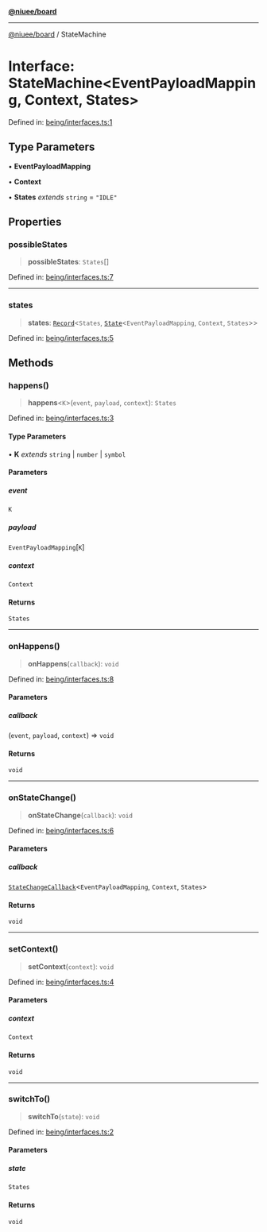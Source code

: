 [**@niuee/board**](../README.md)

***

[@niuee/board](../globals.md) / StateMachine

# Interface: StateMachine\<EventPayloadMapping, Context, States\>

Defined in: [being/interfaces.ts:1](https://github.com/niuee/board/blob/a0a1179721d4f4b943b6a9bc156753ac9737e502/src/being/interfaces.ts#L1)

## Type Parameters

• **EventPayloadMapping**

• **Context**

• **States** *extends* `string` = `"IDLE"`

## Properties

### possibleStates

> **possibleStates**: `States`[]

Defined in: [being/interfaces.ts:7](https://github.com/niuee/board/blob/a0a1179721d4f4b943b6a9bc156753ac9737e502/src/being/interfaces.ts#L7)

***

### states

> **states**: [`Record`](https://www.typescriptlang.org/docs/handbook/utility-types.html#recordkeys-type)\<`States`, [`State`](State.md)\<`EventPayloadMapping`, `Context`, `States`\>\>

Defined in: [being/interfaces.ts:5](https://github.com/niuee/board/blob/a0a1179721d4f4b943b6a9bc156753ac9737e502/src/being/interfaces.ts#L5)

## Methods

### happens()

> **happens**\<`K`\>(`event`, `payload`, `context`): `States`

Defined in: [being/interfaces.ts:3](https://github.com/niuee/board/blob/a0a1179721d4f4b943b6a9bc156753ac9737e502/src/being/interfaces.ts#L3)

#### Type Parameters

• **K** *extends* `string` \| `number` \| `symbol`

#### Parameters

##### event

`K`

##### payload

`EventPayloadMapping`\[`K`\]

##### context

`Context`

#### Returns

`States`

***

### onHappens()

> **onHappens**(`callback`): `void`

Defined in: [being/interfaces.ts:8](https://github.com/niuee/board/blob/a0a1179721d4f4b943b6a9bc156753ac9737e502/src/being/interfaces.ts#L8)

#### Parameters

##### callback

(`event`, `payload`, `context`) => `void`

#### Returns

`void`

***

### onStateChange()

> **onStateChange**(`callback`): `void`

Defined in: [being/interfaces.ts:6](https://github.com/niuee/board/blob/a0a1179721d4f4b943b6a9bc156753ac9737e502/src/being/interfaces.ts#L6)

#### Parameters

##### callback

[`StateChangeCallback`](../type-aliases/StateChangeCallback.md)\<`EventPayloadMapping`, `Context`, `States`\>

#### Returns

`void`

***

### setContext()

> **setContext**(`context`): `void`

Defined in: [being/interfaces.ts:4](https://github.com/niuee/board/blob/a0a1179721d4f4b943b6a9bc156753ac9737e502/src/being/interfaces.ts#L4)

#### Parameters

##### context

`Context`

#### Returns

`void`

***

### switchTo()

> **switchTo**(`state`): `void`

Defined in: [being/interfaces.ts:2](https://github.com/niuee/board/blob/a0a1179721d4f4b943b6a9bc156753ac9737e502/src/being/interfaces.ts#L2)

#### Parameters

##### state

`States`

#### Returns

`void`
